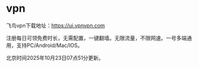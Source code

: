 # vpn
飞鸟vpn下载地址：https://ui.vpnvpn.com 

注册每日可领免费时长，无需配置，一键翻墙。无限流量，不限网速。一号多端通用，支持PC/Android/Mac/IOS。

北京时间2025年10月23日07点51分更新。
